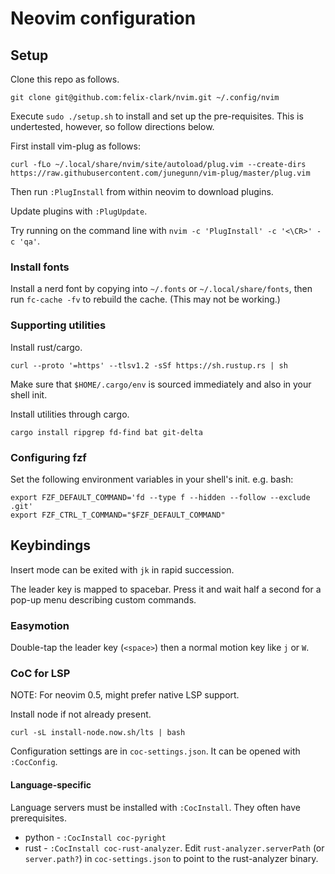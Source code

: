 # Neovim configuration

## Setup

Clone this repo as follows.
```
git clone git@github.com:felix-clark/nvim.git ~/.config/nvim
```

Execute `sudo ./setup.sh` to install and set up the pre-requisites. This is undertested, however, so follow directions below.

First install vim-plug as follows:
```
curl -fLo ~/.local/share/nvim/site/autoload/plug.vim --create-dirs https://raw.githubusercontent.com/junegunn/vim-plug/master/plug.vim
```

Then run `:PlugInstall` from within neovim to download plugins.

Update plugins with `:PlugUpdate`.

Try running on the command line with `nvim -c 'PlugInstall' -c '<\CR>' -c 'qa'`.

### Install fonts

Install a nerd font by copying into `~/.fonts` or `~/.local/share/fonts`, then
run `fc-cache -fv` to rebuild the cache. (This may not be working.)

### Supporting utilities

Install rust/cargo.
```
curl --proto '=https' --tlsv1.2 -sSf https://sh.rustup.rs | sh
```
Make sure that `$HOME/.cargo/env` is sourced immediately and also in your shell init.

Install utilities through cargo.
```
cargo install ripgrep fd-find bat git-delta
```

### Configuring fzf

Set the following environment variables in your shell's init. e.g. bash:
```
export FZF_DEFAULT_COMMAND='fd --type f --hidden --follow --exclude .git'
export FZF_CTRL_T_COMMAND="$FZF_DEFAULT_COMMAND"
```

## Keybindings

Insert mode can be exited with `jk` in rapid succession.

The leader key is mapped to spacebar. Press it and wait half a second for a pop-up menu describing custom commands.

### Easymotion

Double-tap the leader key (`<space>`) then a normal motion key like `j` or `W`.

### CoC for LSP

NOTE: For neovim 0.5, might prefer native LSP support.

Install node if not already present.
```
curl -sL install-node.now.sh/lts | bash
```

Configuration settings are in `coc-settings.json`. It can be opened with `:CocConfig`.

#### Language-specific

Language servers must be installed with `:CocInstall`. They often have prerequisites.

* python - `:CocInstall coc-pyright`
* rust - `:CocInstall coc-rust-analyzer`. Edit `rust-analyzer.serverPath` (or `server.path?`) in `coc-settings.json` to point to the rust-analyzer binary.
